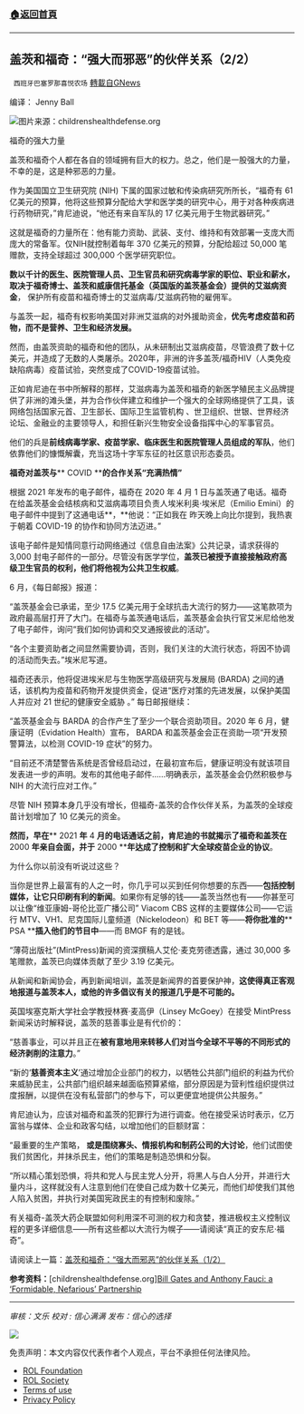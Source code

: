 ###  [:house:返回首頁](https://github.com/ourhimalayas/txt)
---


## 盖茨和福奇：“强大而邪恶”的伙伴关系（2/2）
` 西班牙巴塞罗那喜悦农场` [轉載自GNews](https://gnews.org/zh-hans/1771497/)

编译： Jenny Ball

![](https://assets.gnews.org/wp-content/uploads/2021/11/image0-8-5.jpg)图片来源：childrenshealthdefense.org

福奇的强大力量

盖茨和福奇个人都在各自的领域拥有巨大的权力。总之，他们是一股强大的力量，不幸的是，这是种邪恶的力量。

作为美国国立卫生研究院 (NIH) 下属的国家过敏和传染病研究所所长，“福奇有 61 亿美元的预算，他将这些预算分配给大学和医学类的研究中心，用于对各种疾病进行药物研究，”肯尼迪说，“他还有来自军队的 17 亿美元用于生物武器研究。”

这就是福奇的力量所在：他有能力资助、武装、支付、维持和有效部署一支庞大而庞大的常备军。仅NIH就控制着每年 370 亿美元的预算，分配给超过 50,000 笔赠款，支持全球超过 300,000 个医学研究职位。

**数以千计的医生、医院管理人员、卫生官员和研究病毒学家的职位、职业和薪水，取决于福奇博士、盖茨和威康信托基金（英国版的盖茨基金会）提供的艾滋病资金**， 保护所有疫苗和福奇博士的艾滋病毒/艾滋病药物的雇佣军。

与盖茨一起，福奇有权影响美国对非洲艾滋病的对外援助资金，**优先考虑疫苗和药物，而不是营养、卫生和经济发展。**

然而，由盖茨资助的福奇和他的团队，从未研制出艾滋病疫苗，尽管浪费了数十亿美元，并造成了无数的人类屠杀。2020年，非洲的许多盖茨/福奇HIV（人类免疫缺陷病毒）疫苗试验，突然变成了COVID-19疫苗试验。

正如肯尼迪在书中所解释的那样，艾滋病毒为盖茨和福奇的新医学殖民主义品牌提供了非洲的滩头堡，并为合作伙伴建立和维护一个强大的全球网络提供了工具，该网络包括国家元首、卫生部长、国际卫生监管机构 、世卫组织、世银、世界经济论坛、金融业的主要领导人，和担任新兴生物安全设备指挥中心的军事官员。

他们的兵是**前线病毒学家、疫苗学家、临床医生和医院管理人员组成的军队**，他们依靠他们的慷慨解囊，充当这场十字军东征的社区意识形态委员。

**福奇对盖茨与**** COVID ****的合作关系“充满热情”**

根据 2021 年发布的电子邮件，福奇在 2020 年 4 月 1 日与盖茨通了电话。福奇在给盖茨基金会结核病和艾滋病毒项目负责人埃米利奥·埃米尼（Emilio Emini）的电子邮件中提到了这通电话**，**他说：“正如我在 昨天晚上向比尔提到，我热衷于朝着 COVID-19 的协作和协同方法迈进。”

该电子邮件是知情同意行动网络通过《信息自由法案》公共记录，请求获得的 3,000 封电子邮件的一部分。尽管没有医学学位，**盖茨已被授予直接接触政府高级卫生官员的权利，他们将他视为公共卫生权威**。

6 月，《每日邮报》报道：

“盖茨基金会已承诺，至少 17.5 亿美元用于全球抗击大流行的努力——这笔款项为政府最高层打开了大门。在福奇与盖茨通电话后，盖茨基金会执行官艾米尼给他发了电子邮件，询问“我们如何协调和交叉通报彼此的活动”。

“各个主要资助者之间显然需要协调，否则，我们关注的大流行状态，将因不协调的活动而失去。”埃米尼写道。

福奇还表示，他将促进埃米尼与生物医学高级研究与发展局 (BARDA) 之间的通话，该机构为疫苗和药物开发提供资金，促进“医疗对策的先进发展，以保护美国人并应对 21 世纪的健康安全威胁 。” 每日邮报继续：

“盖茨基金会与 BARDA 的合作产生了至少一个联合资助项目。2020 年 6 月，健康证明（Evidation Health）宣布， BARDA 和盖茨基金会正在资助一项“开发预警算法，以检测 COVID-19 症状”的努力。

“目前还不清楚警告系统是否曾经启动过，在最初宣布后，健康证明没有就该项目发表进一步的声明。发布的其他电子邮件……明确表示，盖茨基金会仍然积极参与 NIH 的大流行应对工作。”

尽管 NIH 预算本身几乎没有增长，但福奇-盖茨的合作伙伴关系，为盖茨的全球疫苗计划增加了 10 亿美元的资金。

**然而，早在**** 2021 ****年**** 4 ****月的电话通话之前，肯尼迪的书就揭示了福奇和盖茨在**** 2000 ****年亲自会面，并于**** 2000 ****年达成了控制和扩大全球疫苗企业的协议**。

为什么你以前没有听说过这些？

当你是世界上最富有的人之一时，你几乎可以买到任何你想要的东西——**包括控制媒体，让它只印刷有利的新闻**。如果你有足够的钱——盖茨当然也有——你甚至可以让像“维亚康姆-哥伦比亚广播公司” Viacom CBS 这样的主要媒体公司——它运行 MTV、VH1、尼克国际儿童频道（Nickelodeon）和 BET 等——**将你批准的**** PSA ****插入他们的节目中**——而 BMGF 有的是钱。

“薄荷出版社”(MintPress)新闻的资深撰稿人艾伦·麦克劳德透露，通过 30,000 多笔赠款，盖茨已向媒体贡献了至少 3.19 亿美元。

从新闻和新闻协会，再到新闻培训，盖茨是新闻界的首要保护神，**这使得真正客观地报道与盖茨本人，或他的许多倡议有关的报道几乎是不可能的。**

英国埃塞克斯大学社会学教授林赛·麦高伊（Linsey McGoey）在接受 MintPress 新闻采访时解释说，盖茨的慈善事业是有代价的：

“慈善事业，可以并且正在**被有意地用来转移人们对当今全球不平等的不同形式的经济剥削的注意力**。”

“新的‘**慈善资本主义**’通过增加企业部门的权力，以牺牲公共部门组织的利益为代价来威胁民主，公共部门组织越来越面临预算紧缩，部分原因是为营利性组织提供过度报酬，以提供在没有私营部门的参与下，可以更便宜地提供公共服务。”

肯尼迪认为，应该对福奇和盖茨的犯罪行为进行调查。他在接受采访时表示，亿万富翁与媒体、企业和政客勾结，以增加他们的巨额财富：

“最重要的生产策略， **或是围绕寡头、情报机构和制药公司的大讨论**，他们试图使我们贫困化，并抹杀民主，他们的策略是制造恐惧和分裂。

“所以精心策划恐惧，将共和党人与民主党人分开，将黑人与白人分开，并进行大量内斗，这样就没有人注意到他们在使自己成为数十亿美元，而他们却使我们其他人陷入贫困，并执行对美国宪政民主的有控制和废除。”

有关福奇-盖茨大药企联盟如何利用深不可测的权力和贪婪，推进极权主义控制议程的更多详细信息——所有这些都以大流行为幌子——请阅读“真正的安东尼·福奇”。

请阅读上一篇：[盖茨和福奇：“强大而邪恶”的伙伴关系（1/2）](https://gnews.org/zh-hans/1771479/)

**参考资料：**[childrenshealthdefense.org][Bill Gates and Anthony Fauci: a ‘Formidable, Nefarious’ Partnership](https://childrenshealthdefense.org/defender/rfk-jr-the-real-anthony-fauci-bill-gates/?utm_source=salsa&amp;eType=EmailBlastContent&amp;eId=4a817a99-1016-471c-97bd-79aba49bdc3d)

* * *

*审核：文乐*
*校对 : 信心满满*
*发布：信心的选择*

![](https://assets.gnews.org/wp-content/uploads/2021/12/GNEWS_CH.-1-3-4.jpeg)

 

免责声明：本文内容仅代表作者个人观点，平台不承担任何法律风险。

- [ROL Foundation](https://rolfoundation.org/)
- [ROL Society](https://rolsociety.org/)
- [Terms of use](https://gnews.org/terms-of-use-3/)
- [Privacy Policy](https://gnews.org/privacy-policy/)
